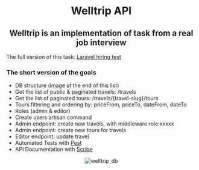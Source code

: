 <p align="center">
<img src="https://thumbs2.imgbox.com/ab/30/vdZyHVFO_t.png" alt="">
</p>

<h1 align="center">Welltrip API</h1>

<h2 align="center">
    Welltrip is an implementation of task from a real job interview
</h2>

The full version of this task: [Laravel hiring test](https://docs.google.com/document/d/1IqsnOB6sjoSEcgmjqHPhb58Ym-82x5jKDDxvTWeQsL0/edit?pli=1&tab=t.0)

### The short version of the goals

- DB structure (image at the end of this list)
- Get the list of public & paginated travels: /travels
- Get the list of paginated tours: /travels/{travel-slug}/tours
- Tours filtering and ordering by: priceFrom, priceTo, dateFrom, dateTo
- Roles (admin & editor)
- Create users artisan command
- Admin endpoint: create new travels, with middleware role:xxxxx
- Admin endpoint: create new tours for travels
- Editor endpoint: update travel
- Automated Tests with [Pest](https://pestphp.com/)
- API Documentation with [Scribe](https://scribe.knuckles.wtf/laravel/)


<p align="center">
    <img src="https://images2.imgbox.com/af/7c/XMJcYKdQ_o.png" alt="welltrip_db">
</p>
